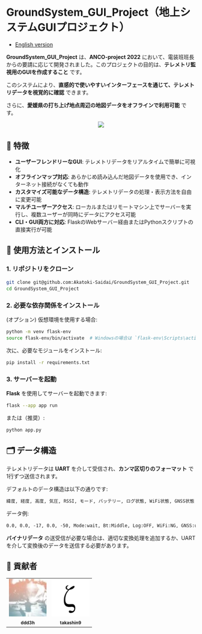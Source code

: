 # GroundSystem_GUI_Project（地上システムGUIプロジェクト）

- [English version](../README.md)

**GroundSystem_GUI_Project** は、**ANCO-project 2022** において、電装班班長からの要請に応じて開発されました。このプロジェクトの目的は、**テレメトリ監視用のGUIを作成すること** です。

このシステムにより、**直感的で使いやすいインターフェースを通じて、テレメトリデータを視覚的に確認** できます。

さらに、**愛媛県の打ち上げ地点周辺の地図データをオフラインで利用可能** です。

<p align="center">
    <img src="/image.png" width="600px">
</p>

## 🚀 特徴

- **ユーザーフレンドリーなGUI**: テレメトリデータをリアルタイムで簡単に可視化  
- **オフラインマップ対応**: あらかじめ読み込んだ地図データを使用でき、インターネット接続がなくても動作  
- **カスタマイズ可能なデータ構造**: テレメトリデータの処理・表示方法を自由に変更可能  
- **マルチユーザーアクセス**: ローカルまたはリモートマシン上でサーバーを実行し、複数ユーザーが同時にデータにアクセス可能  
- **CLI・GUI両方に対応**: FlaskのWebサーバー経由またはPythonスクリプトの直接実行が可能  

## 📌 使用方法とインストール

### 1. リポジトリをクローン

```sh
git clone git@github.com:Akatoki-Saidai/GroundSystem_GUI_Project.git
cd GroundSystem_GUI_Project
```

### 2. 必要な依存関係をインストール

(オプション) 仮想環境を使用する場合:

```sh
python -m venv flask-env
source flask-env/bin/activate  # Windowsの場合は `flask-env\Scripts\activate`
```

次に、必要なモジュールをインストール:

```sh
pip install -r requirements.txt
```

### 3. サーバーを起動

**Flask** を使用してサーバーを起動できます:

```sh
flask --app app run
```

または（推奨）:

```sh
python app.py
```

## 🗂️ データ構造

テレメトリデータは **UART** を介して受信され、**カンマ区切りのフォーマット** で1行ずつ送信されます。

デフォルトのデータ構造は以下の通りです:

```txt
緯度, 経度, 高度, 気圧, RSSI, モード, バッテリー, ログ状態, WiFi状態, GNSS状態
```

データ例:

```txt
0.0, 0.0, -17, 0.0, -50, Mode:wait, Bt:Middle, Log:OFF, WiFi:NG, GNSS:unlock
```

**バイナリデータ** の送受信が必要な場合は、適切な変換処理を追加するか、UARTを介して変換後のデータを送信する必要があります。

## 👥 貢献者

<table>
    <tr>
        <td align="center">
            <a href="https://github.com/ddd3h">
                <img src="ddd3h.webp" width="100px;" alt="ddd3h"/>
                <br />
                <sub><b>ddd3h</b></sub>
            </a>
        </td>
        <td align="center">
            <a href="https://github.com/takashin9">
                <img src="takashin9.webp" width="100px;" alt="takashin9"/>
                <br />
                <sub><b>takashin9</b></sub>
            </a>
        </td>
    </tr>
</table>
